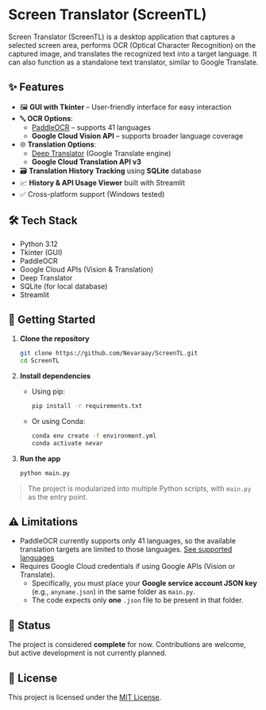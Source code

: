 
# Screen Translator (ScreenTL)

Screen Translator (ScreenTL) is a desktop application that captures a selected screen area, performs OCR (Optical Character Recognition) on the captured image, and translates the recognized text into a target language. It can also function as a standalone text translator, similar to Google Translate.

## ✨ Features

- 🖼️ **GUI with Tkinter** – User-friendly interface for easy interaction  
- 🔤 **OCR Options**:
  - [PaddleOCR](https://github.com/PaddlePaddle/PaddleOCR) – supports 41 languages
  - **Google Cloud Vision API** – supports broader language coverage
- 🌐 **Translation Options**:
  - [Deep Translator](https://github.com/nidhaloff/deep-translator) (Google Translate engine)
  - **Google Cloud Translation API v3**
- 🗃️ **Translation History Tracking** using **SQLite** database
- 📈 **History & API Usage Viewer** built with Streamlit
- ✅ Cross-platform support (Windows tested)

## 🛠️ Tech Stack

- Python 3.12
- Tkinter (GUI)
- PaddleOCR
- Google Cloud APIs (Vision & Translation)
- Deep Translator
- SQLite (for local database)
- Streamlit

## 🚀 Getting Started

1. **Clone the repository**
   ```bash
   git clone https://github.com/Nevaraay/ScreenTL.git
   cd ScreenTL
   ```

2. **Install dependencies**
   - Using pip:
     ```bash
     pip install -r requirements.txt
     ```
   - Or using Conda:
     ```bash
     conda env create -f environment.yml
     conda activate nevar
     ```

3. **Run the app**
   ```bash
   python main.py
   ```

> The project is modularized into multiple Python scripts, with `main.py` as the entry point.

## ⚠️ Limitations

- PaddleOCR currently supports only 41 languages, so the available translation targets are limited to those languages. [See supported languages](https://www.paddleocr.ai/latest/en/version3.x/algorithm/PP-OCRv5/PP-OCRv5_multi_languages.html#3-performance-comparison)
- Requires Google Cloud credentials if using Google APIs (Vision or Translate).
  - Specifically, you must place your **Google service account JSON key** (e.g., `anyname.json`) in the same folder as `main.py`.
  - The code expects only **one** `.json` file to be present in that folder.

## 🧪 Status

The project is considered **complete** for now. Contributions are welcome, but active development is not currently planned.

## 📄 License

This project is licensed under the [MIT License](LICENSE).
